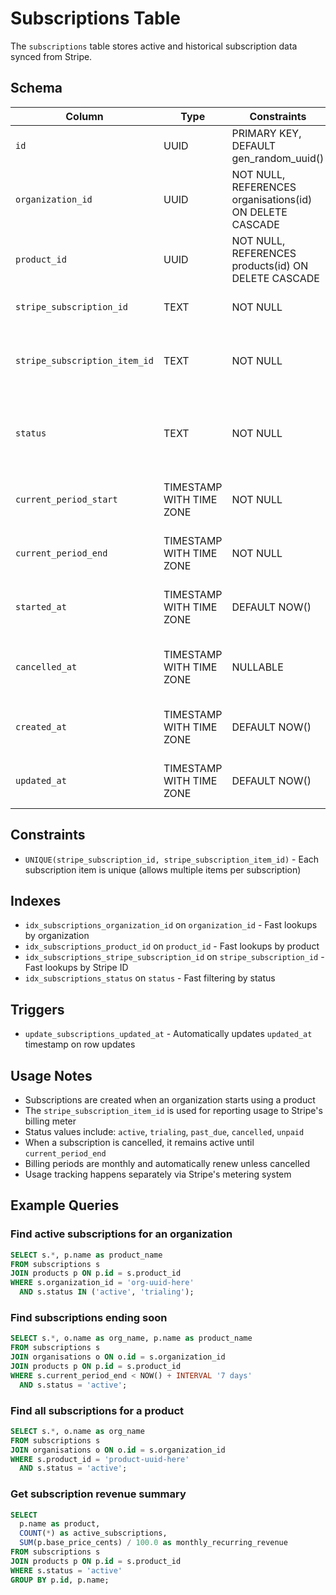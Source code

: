 # Subscriptions Table

The `subscriptions` table stores active and historical subscription data synced from Stripe.

## Schema

| Column | Type | Constraints | Description |
|--------|------|-------------|-------------|
| `id` | UUID | PRIMARY KEY, DEFAULT gen_random_uuid() | Internal database ID |
| `organization_id` | UUID | NOT NULL, REFERENCES organisations(id) ON DELETE CASCADE | Organization that has the subscription |
| `product_id` | UUID | NOT NULL, REFERENCES products(id) ON DELETE CASCADE | Product being subscribed to |
| `stripe_subscription_id` | TEXT | NOT NULL | Stripe subscription ID |
| `stripe_subscription_item_id` | TEXT | NOT NULL | Stripe subscription item ID (for usage reporting) |
| `status` | TEXT | NOT NULL | Subscription status (active, cancelled, past_due, etc.) |
| `current_period_start` | TIMESTAMP WITH TIME ZONE | NOT NULL | Start of current billing period |
| `current_period_end` | TIMESTAMP WITH TIME ZONE | NOT NULL | End of current billing period |
| `started_at` | TIMESTAMP WITH TIME ZONE | DEFAULT NOW() | When the subscription was first created |
| `cancelled_at` | TIMESTAMP WITH TIME ZONE | NULLABLE | When the subscription was cancelled (if applicable) |
| `created_at` | TIMESTAMP WITH TIME ZONE | DEFAULT NOW() | Timestamp when the record was created |
| `updated_at` | TIMESTAMP WITH TIME ZONE | DEFAULT NOW() | Timestamp when the record was last updated |

## Constraints

- `UNIQUE(stripe_subscription_id, stripe_subscription_item_id)` - Each subscription item is unique (allows multiple items per subscription)

## Indexes

- `idx_subscriptions_organization_id` on `organization_id` - Fast lookups by organization
- `idx_subscriptions_product_id` on `product_id` - Fast lookups by product
- `idx_subscriptions_stripe_subscription_id` on `stripe_subscription_id` - Fast lookups by Stripe ID
- `idx_subscriptions_status` on `status` - Fast filtering by status

## Triggers

- `update_subscriptions_updated_at` - Automatically updates `updated_at` timestamp on row updates

## Usage Notes

- Subscriptions are created when an organization starts using a product
- The `stripe_subscription_item_id` is used for reporting usage to Stripe's billing meter
- Status values include: `active`, `trialing`, `past_due`, `cancelled`, `unpaid`
- When a subscription is cancelled, it remains active until `current_period_end`
- Billing periods are monthly and automatically renew unless cancelled
- Usage tracking happens separately via Stripe's metering system

## Example Queries

### Find active subscriptions for an organization
```sql
SELECT s.*, p.name as product_name
FROM subscriptions s
JOIN products p ON p.id = s.product_id
WHERE s.organization_id = 'org-uuid-here'
  AND s.status IN ('active', 'trialing');
```

### Find subscriptions ending soon
```sql
SELECT s.*, o.name as org_name, p.name as product_name
FROM subscriptions s
JOIN organisations o ON o.id = s.organization_id
JOIN products p ON p.id = s.product_id
WHERE s.current_period_end < NOW() + INTERVAL '7 days'
  AND s.status = 'active';
```

### Find all subscriptions for a product
```sql
SELECT s.*, o.name as org_name
FROM subscriptions s
JOIN organisations o ON o.id = s.organization_id
WHERE s.product_id = 'product-uuid-here'
  AND s.status = 'active';
```

### Get subscription revenue summary
```sql
SELECT 
  p.name as product,
  COUNT(*) as active_subscriptions,
  SUM(p.base_price_cents) / 100.0 as monthly_recurring_revenue
FROM subscriptions s
JOIN products p ON p.id = s.product_id
WHERE s.status = 'active'
GROUP BY p.id, p.name;
```

